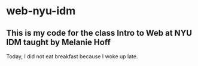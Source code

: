 # web-nyu-idm

## This is my code for the class Intro to Web at NYU IDM taught by Melanie Hoff

Today, I did not eat breakfast because I woke up late.
